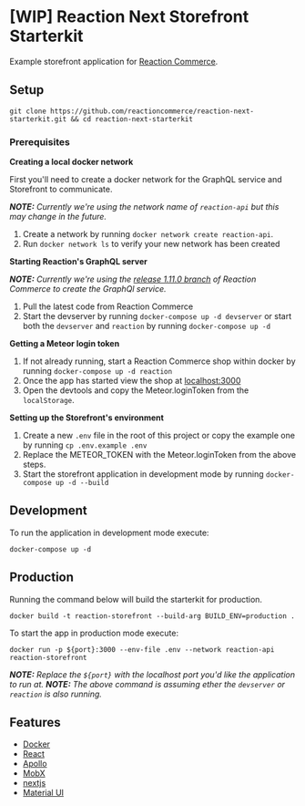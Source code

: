 # [WIP] Reaction Next Storefront Starterkit

Example storefront application for [Reaction Commerce](https://reactioncommerce.com/).

## Setup

`git clone https://github.com/reactioncommerce/reaction-next-starterkit.git && cd reaction-next-starterkit`

### Prerequisites

**Creating a local docker network**

First you'll need to create a docker network for the GraphQL service and Storefront to communicate.

_**NOTE:** Currently we're using the network name of `reaction-api` but this may change in the future._

 1. Create a network by running `docker network create reaction-api`.
 2. Run `docker network ls` to verify your new network has been created

**Starting Reaction's GraphQL server**

_**NOTE:** Currently we're using the [release 1.11.0 branch](https://github.com/reactioncommerce/reaction/pull/4151) of Reaction Commerce to create the GraphQl service._

 1. Pull the latest code from Reaction Commerce
 2. Start the devserver by running `docker-compose up -d devserver` or start both the `devserver` and `reaction` by running `docker-compose up -d`

**Getting a Meteor login token**
 1. If not already running, start a Reaction Commerce shop within docker by running `docker-compose up -d reaction`
 2. Once the app has started view the shop at [localhost:3000](http://localhost:3000)
 3. Open the devtools and copy the Meteor.loginToken from the `localStorage`.

**Setting up the Storefront's environment**
 1. Create a new `.env` file in the root of this project or copy the example one by running `cp .env.example .env`
 2. Replace the METEOR_TOKEN with the Meteor.loginToken from the above steps.
 3. Start the storefront application in development mode by running `docker-compose up -d --build`
 
## Development
To run the application in development mode execute:

`docker-compose up -d`

## Production
Running the command below will build the starterkit for production.

`docker build -t reaction-storefront --build-arg BUILD_ENV=production .`

To start the app in production mode execute:

`docker run -p ${port}:3000 --env-file .env --network reaction-api reaction-storefront`

_**NOTE:** Replace the `${port}` with the localhost port you'd like the application to run at._
_**NOTE:** The above command is assuming ether the `devserver` or `reaction` is also running._

## Features
 - [Docker](https://docs.docker.com)
 - [React](https://reactjs.org/)
 - [Apollo](https://www.apollographql.com/docs/react/)
 - [MobX](https://mobx.js.org/getting-started.html)
 - [nextjs](https://github.com/zeit/next.js/)
 - [Material UI](https://material-ui-next.com/)
